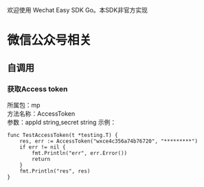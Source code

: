 欢迎使用 Wechat Easy SDK Go。本SDK非官方实现

# 微信公众号相关
## 自调用
### 获取Access token
所属包：mp  
方法名称：AccessToken  
参数：appId string,secret string
示例：
```
func TestAccessToken(t *testing.T) {
	res, err := AccessToken("wxce4c356a74b76720", "*********")
	if err != nil {
		fmt.Println("err", err.Error())
		return
	}
	fmt.Println("res", res)
}
```